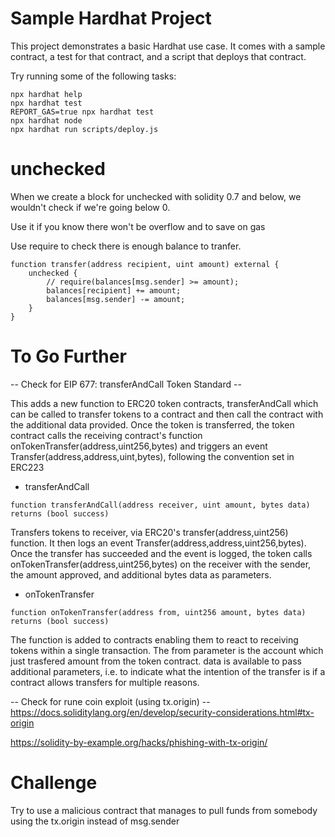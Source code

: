 # Sample Hardhat Project

This project demonstrates a basic Hardhat use case. It comes with a sample contract, a test for that contract, and a script that deploys that contract.

Try running some of the following tasks:

```shell
npx hardhat help
npx hardhat test
REPORT_GAS=true npx hardhat test
npx hardhat node
npx hardhat run scripts/deploy.js
```

# unchecked

When we create a block for unchecked with solidity 0.7 and below, we wouldn't check if we're going below 0.

Use it if you know there won't be overflow and to save on gas

Use require to check there is enough balance to tranfer.

```shell
function transfer(address recipient, uint amount) external {
    unchecked {
        // require(balances[msg.sender] >= amount);
        balances[recipient] += amount;
        balances[msg.sender] -= amount;
    }
}
```

# To Go Further

-- Check for EIP 677: transferAndCall Token Standard --

This adds a new function to ERC20 token contracts, transferAndCall which can be called to transfer tokens to a contract and then call the contract with the additional data provided. Once the token is transferred, the token contract calls the receiving contract's function onTokenTransfer(address,uint256,bytes) and triggers an event Transfer(address,address,uint,bytes), following the convention set in ERC223

- transferAndCall

```shell
function transferAndCall(address receiver, uint amount, bytes data) returns (bool success)
```

Transfers tokens to receiver, via ERC20's transfer(address,uint256) function. It then logs an event Transfer(address,address,uint256,bytes). Once the transfer has succeeded and the event is logged, the token calls onTokenTransfer(address,uint256,bytes) on the receiver with the sender, the amount approved, and additional bytes data as parameters.

- onTokenTransfer

```shell
function onTokenTransfer(address from, uint256 amount, bytes data) returns (bool success)
```

The function is added to contracts enabling them to react to receiving tokens within a single transaction. The from parameter is the account which just trasfered amount from the token contract. data is available to pass additional parameters, i.e. to indicate what the intention of the transfer is if a contract allows transfers for multiple reasons.

-- Check for rune coin exploit (using tx.origin) --
https://docs.soliditylang.org/en/develop/security-considerations.html#tx-origin

https://solidity-by-example.org/hacks/phishing-with-tx-origin/

# Challenge

Try to use a malicious contract that manages to pull funds from somebody using the tx.origin instead of msg.sender
